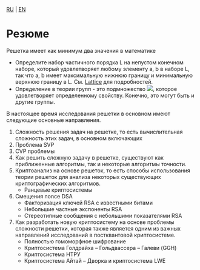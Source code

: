 [RU](./overview.md) | [EN](./overview-en.md)

# Резюме

Решетка имеет как минимум два значения в математике

- Определите набор частичного порядка L на непустом конечном наборе, который удовлетворяет любому элементу a, b в наборе L, так что a, b имеет максимальную нижнюю границу и минимальную верхнюю границу в L. См. [Lattice](<https://en.wikipedia.org/wiki/Lattice_(order)>) для подробностей.
- Определение в теории групп - это подмножество <img src="https://render.githubusercontent.com/render/math?math=R^n">, которое удовлетворяет определенному свойству. Конечно, это могут быть и другие группы.

В настоящее время исследования решетки в основном имеют следующие основные направления.

1. Сложность решения задач на решетке, то есть вычислительная сложность этих задач, в основном включающих
2. Проблема SVP
3. CVP проблемы
4. Как решить сложную задачу в решетке, существуют как приближенные алгоритмы, так и некоторые алгоритмы точности.
5. Криптоанализ на основе решеток, то есть способы использования теории решеток для анализа некоторых существующих криптографических алгоритмов.
    - Ранцевые криптосистемы
6. Смещения nonce DSA
    - Факторизация ключей RSA с известными битами
    - Небольшие частные экспоненты RSA
    - Стереотипные сообщения с небольшими показателями RSA
7. Как разработать новую криптосистему на основе проблемы сложности решетки, которая также является одним из важных направлений исследований в постквантовой криптосистеме.
    - Полностью гомоморфное шифрование
    - Криптосистема Голдрайха – Гольдвассера – Галеви (GGH)
    - Криптосистема НТРУ
    - Криптосистема Айтай – Дворка и криптосистема LWE

